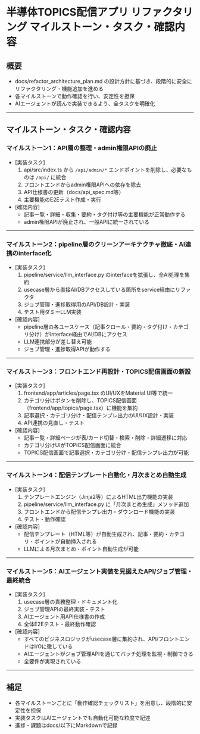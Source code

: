 # 半導体TOPICS配信アプリ リファクタリング マイルストーン・タスク・確認内容

## 概要
- docs/refactor_architecture_plan.md の設計方針に基づき、段階的に安全にリファクタリング・機能追加を進める
- 各マイルストーンで動作確認を行い、安定性を担保
- AIエージェントが読んで実装できるよう、全タスクを明確化

---

## マイルストーン・タスク・確認内容

### マイルストーン1：API層の整理・admin権限APIの廃止
- [実装タスク]
  1. api/src/index.ts から `/api/admin/*` エンドポイントを削除し、必要なものは `/api/` に統合
  2. フロントエンドからadmin権限APIへの依存を除去
  3. API仕様書の更新（docs/api_spec.md等）
  4. 主要機能のE2Eテスト作成・実行
- [確認内容]
  - 記事一覧・詳細・収集・要約・タグ付け等の主要機能が正常動作する
  - admin権限APIが廃止され、一般APIに統一されている

---

### マイルストーン2：pipeline層のクリーンアーキテクチャ徹底・AI連携のinterface化
- [実装タスク]
  1. pipeline/service/llm_interface.py のinterfaceを拡張し、全AI処理を集約
  2. usecase層から直接AI/DBアクセスしている箇所をservice経由にリファクタ
  3. ジョブ管理・進捗取得用のAPI/DB設計・実装
  4. テスト用ダミーLLM実装
- [確認内容]
  - pipeline層の各ユースケース（記事クロール・要約・タグ付け・カテゴリ分け）がinterface経由でAI/DBにアクセス
  - LLM連携部分が差し替え可能
  - ジョブ管理・進捗取得APIが動作する

---

### マイルストーン3：フロントエンド再設計・TOPICS配信画面の新設
- [実装タスク]
  1. frontend/app/articles/page.tsx のUI/UXをMaterial UI等で統一
  2. カテゴリ分けボタンを削除し、TOPICS配信画面（frontend/app/topics/page.tsx）に機能を集約
  3. 記事選択・カテゴリ分け・配信テンプレ出力のUI/UX設計・実装
  4. API連携の見直し・テスト
- [確認内容]
  - 記事一覧・詳細ページが表/カード切替・検索・削除・詳細遷移に対応
  - カテゴリ分けUIがTOPICS配信画面に統合
  - TOPICS配信画面で記事選択・カテゴリ分け・配信テンプレ出力が可能

---

### マイルストーン4：配信テンプレート自動化・月次まとめ自動生成
- [実装タスク]
  1. テンプレートエンジン（Jinja2等）によるHTML出力機能の実装
  2. pipeline/service/llm_interface.py に「月次まとめ生成」メソッド追加
  3. フロントエンドから配信テンプレ出力・ダウンロード機能の実装
  4. テスト・動作確認
- [確認内容]
  - 配信テンプレート（HTML等）が自動生成され、記事・要約・カテゴリ・ポイントが自動挿入される
  - LLMによる月次まとめ・ポイント自動生成が可能

---

### マイルストーン5：AIエージェント実装を見据えたAPI/ジョブ管理・最終統合
- [実装タスク]
  1. usecase層の責務整理・ドキュメント化
  2. ジョブ管理APIの最終実装・テスト
  3. AIエージェント用API仕様書の作成
  4. 全体E2Eテスト・最終動作確認
- [確認内容]
  - すべてのビジネスロジックがusecase層に集約され、API/フロントエンドはI/Oに徹している
  - AIエージェントがジョブ管理APIを通じてバッチ処理を監視・制御できる
  - 全要件が実現されている

---

## 補足
- 各マイルストーンごとに「動作確認チェックリスト」を用意し、段階的に安定性を担保
- 実装タスクはAIエージェントでも自動化可能な粒度で記述
- 進捗・課題はdocs/以下にMarkdownで記録